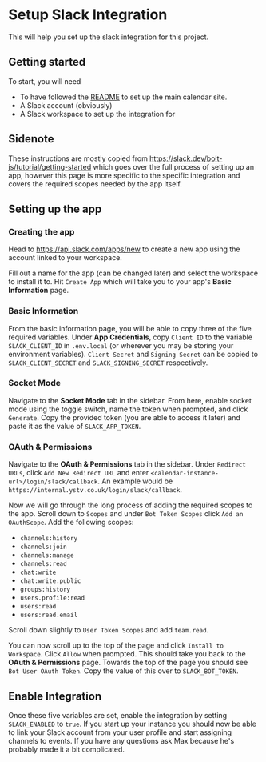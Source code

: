 # Setup Slack Integration

This will help you set up the slack integration for this project.

## Getting started

To start, you will need

- To have followed the [README](/README.md) to set up the main calendar site.
- A Slack account (obviously)
- A Slack workspace to set up the integration for

## Sidenote

These instructions are mostly copied from https://slack.dev/bolt-js/tutorial/getting-started which goes over the full process of setting up an app, however this page is more specific to the specific integration and covers the required scopes needed by the app itself.

## Setting up the app

### Creating the app

Head to https://api.slack.com/apps/new to create a new app using the account linked to your workspace.

Fill out a name for the app (can be changed later) and select the workspace to install it to. Hit `Create App` which will take you to your app's **Basic Information** page.

### Basic Information

From the basic information page, you will be able to copy three of the five required variables. Under **App Credentials**, copy `Client ID` to the variable `SLACK_CLIENT_ID` in `.env.local` (or wherever you may be storing your environment variables). `Client Secret` and `Signing Secret` can be copied to `SLACK_CLIENT_SECRET` and `SLACK_SIGNING_SECRET` respectively.

### Socket Mode

Navigate to the **Socket Mode** tab in the sidebar. From here, enable socket mode using the toggle switch, name the token when prompted, and click `Generate`. Copy the provided token (you are able to access it later) and paste it as the value of `SLACK_APP_TOKEN`.

### OAuth & Permissions

Navigate to the **OAuth & Permissions** tab in the sidebar. Under `Redirect URLs`, click `Add New Redirect URL` and enter `<calendar-instance-url>/login/slack/callback`. An example would be `https://internal.ystv.co.uk/login/slack/callback`.

Now we will go through the long process of adding the required scopes to the app. Scroll down to `Scopes` and under `Bot Token Scopes` click `Add an OAuthScope`. Add the following scopes:

- `channels:history`
- `channels:join`
- `channels:manage`
- `channels:read`
- `chat:write`
- `chat:write.public`
- `groups:history`
- `users.profile:read`
- `users:read`
- `users:read.email`

Scroll down slightly to `User Token Scopes` and add `team.read`.

You can now scroll up to the top of the page and click `Install to Workspace`. Click `Allow` when prompted. This should take you back to the **OAuth & Permissions** page. Towards the top of the page you should see `Bot User OAuth Token`. Copy the value of this over to `SLACK_BOT_TOKEN`.

## Enable Integration

Once these five variables are set, enable the integration by setting `SLACK_ENABLED` to `true`. If you start up your instance you should now be able to link your Slack account from your user profile and start assigning channels to events. If you have any questions ask Max because he's probably made it a bit complicated.
